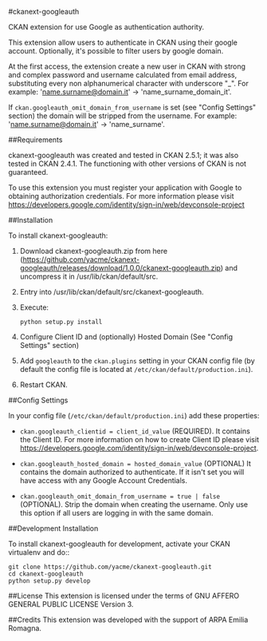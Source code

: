 #ckanext-googleauth

CKAN extension for use Google as authentication authority.

This extension allow users to authenticate in CKAN using their google account. Optionally, it's possible to filter users by google domain.

At the first access, the extension create a new user in CKAN with strong and complex password and username calculated from email address, substituting every non alphanumerical character with underscore "_".
For example: 'name.surname@domain.it' -> 'name_surname_domain_it'.

If ``ckan.googleauth_omit_domain_from_username`` is set (see "Config Settings" section) the domain will be stripped from the username.
For example: 'name.surname@domain.it' -> 'name_surname'.


##Requirements

ckanext-googleauth was created and tested in CKAN 2.5.1; it was also tested in CKAN 2.4.1. The functioning with other versions of CKAN is not guaranteed.

To use this extension you must register your application with Google to obtaining authorization credentials. For more information please visit https://developers.google.com/identity/sign-in/web/devconsole-project

##Installation

To install ckanext-googleauth:

1. Download ckanext-googleauth.zip from here (https://github.com/yacme/ckanext-googleauth/releases/download/1.0.0/ckanext-googleauth.zip) and uncompress it in /usr/lib/ckan/default/src.

2. Entry into /usr/lib/ckan/default/src/ckanext-googleauth.

3. Execute:

    <code>python setup.py install</code>

4. Configure Client ID and (optionally) Hosted Domain (See "Config Settings" section)

5. Add ``googleauth`` to the ``ckan.plugins`` setting in your CKAN config file (by default the config file is located at
   ``/etc/ckan/default/production.ini``).

6. Restart CKAN.

##Config Settings

In your config file (``/etc/ckan/default/production.ini``) add these properties:

* ``ckan.googleauth_clientid = client_id_value`` (REQUIRED). It contains the Client ID. For more information on how to create Client ID please visit https://developers.google.com/identity/sign-in/web/devconsole-project.

* ``ckan.googleauth_hosted_domain = hosted_domain_value`` (OPTIONAL) It contains the domain authorized to authenticate. If it isn't set you will have access with any Google Account Credentials.

* ``ckan.googleauth_omit_domain_from_username = true | false`` (OPTIONAL). Strip the domain when creating the username. Only use this option if all users are logging in with the same domain.

##Development Installation

To install ckanext-googleauth for development, activate your CKAN virtualenv and do::

    git clone https://github.com/yacme/ckanext-googleauth.git
    cd ckanext-googleauth
    python setup.py develop

##License
This extension is licensed under the terms of GNU AFFERO GENERAL PUBLIC LICENSE Version 3.

##Credits
This extension was developed with the support of ARPA Emilia Romagna.
